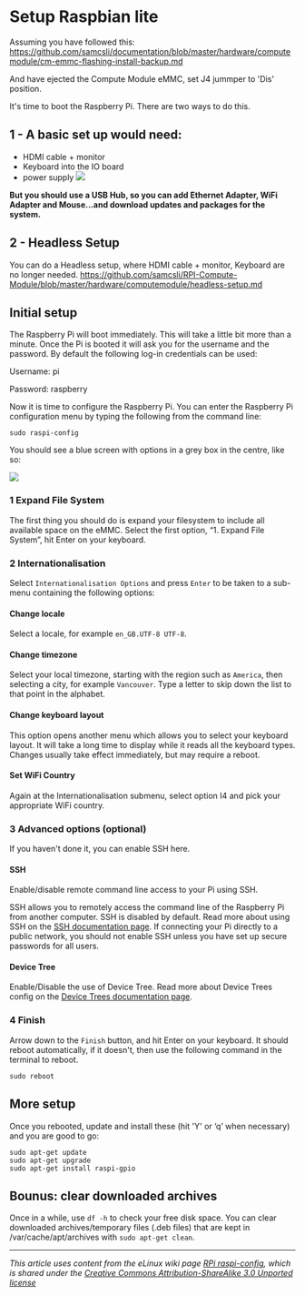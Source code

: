 # Setup Raspbian lite
Assuming you have followed this:
https://github.com/samcsli/documentation/blob/master/hardware/computemodule/cm-emmc-flashing-install-backup.md

And have ejected the Compute Module eMMC, set J4 jummper to 'Dis' position.

It's time to boot the Raspberry Pi. There are two ways to do this.

## 1 - A basic set up would need:
- HDMI cable + monitor
- Keyboard into the IO board
- power supply
![](https://www.rs-online.com/designspark/rel-assets/dsauto/temp/uploaded/Fig_04.png)

**But you should use a USB Hub, so you can add Ethernet Adapter, WiFi Adapter and Mouse...and download updates and packages for the system.**

## 2 - Headless Setup
You can do a Headless setup, where HDMI cable + monitor, Keyboard are no longer needed.
https://github.com/samcsli/RPI-Compute-Module/blob/master/hardware/computemodule/headless-setup.md

## Initial setup
The Raspberry Pi will boot immediately. This will take a little bit more than a minute. Once the Pi is booted it will ask you for the username and the password. By default the following log-in credentials can be used:

Username: pi

Password: raspberry

Now it is time to configure the Raspberry Pi. You can enter the Raspberry Pi configuration menu by typing the following from the command line:

```
sudo raspi-config
```

You should see a blue screen with options in a grey box in the centre, like so:

![](https://www.howtoforge.com/images/raspbian_basics/big/raspiconfig.png)

### 1 Expand File System
The first thing you should do is expand your filesystem to include all available space on the eMMC. Select the first option, “1. Expand File System”, hit Enter on your keyboard.


### 2 Internationalisation

Select `Internationalisation Options` and press `Enter` to be taken to a sub-menu containing the following options:

<a name="change-locale"></a>
#### Change locale

Select a locale, for example `en_GB.UTF-8 UTF-8`.

<a name="change-timezone"></a>
#### Change timezone

Select your local timezone, starting with the region such as `America`, then selecting a city, for example `Vancouver`. Type a letter to skip down the list to that point in the alphabet.

<a name="change-keyboard-layout"></a>
#### Change keyboard layout

This option opens another menu which allows you to select your keyboard layout. It will take a long time to display while it reads all the keyboard types. Changes usually take effect immediately, but may require a reboot.

#### Set WiFi Country

Again at the Internationalisation submenu, select option I4 and pick your appropriate WiFi country.

<a name="advanced-options"></a>
### 3 Advanced options (optional)

If you haven't done it, you can enable SSH here.

<a name="ssh"></a>
#### SSH

Enable/disable remote command line access to your Pi using SSH.

SSH allows you to remotely access the command line of the Raspberry Pi from another computer. SSH is disabled by default. Read more about using SSH on the [SSH documentation page](../remote-access/ssh/README.md). If connecting your Pi directly to a public network, you should not enable SSH unless you have set up secure passwords for all users.

<a name="device-tree"></a>
#### Device Tree

Enable/Disable the use of Device Tree. Read more about Device Trees config on the [Device Trees documentation page](device-tree.md).

<a name="spi"></a>

### 4 Finish

Arrow down to the `Finish` button, and hit Enter on your keyboard. It should reboot automatically, if it doesn't, then use the following command in the terminal to reboot.

```
sudo reboot

```
## More setup
Once you rebooted, update and install these (hit 'Y' or ‘q’ when necessary) and you are good to go:
```
sudo apt-get update
sudo apt-get upgrade
sudo apt-get install raspi-gpio
```

## Bounus: clear downloaded archives
Once in a while, use `df -h` to check your free disk space. You can clear downloaded archives/temporary files (.deb files) that are kept in /var/cache/apt/archives with `sudo apt-get clean`.

---

*This article uses content from the eLinux wiki page [RPi raspi-config](http://elinux.org/RPi_raspi-config), which is shared under the [Creative Commons Attribution-ShareAlike 3.0 Unported license](http://creativecommons.org/licenses/by-sa/3.0/)*

